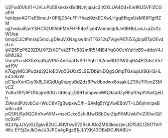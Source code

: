 U2FsdGVkX1+UVLuPb5BkektxkB/tINvnjppJc2itOXLUA40d+Ew1KU5VFiZCGoFH
hzkIqsnAGTIs55imuJ+0P6jD54uFFr7hazi9zkECKwLHgq6fhgeUaM69f1glIfZM
ujj7vobuiFpvYSHC52UFAbFMVFHFF4e7Ize4Wommjp6Jv0BHbLaoJ+aZoi1zWUoa
bmqiCJCtPm/ap5moLgDIeuVXNagsw4mTT6212q7VqjvP87IZiZgbipBTpOEvdd+n
aVl25PzP629ZDUXPZrXDTokZFTd682mfR5NNE4YqG0CchYzHcB9+ddqV4J6IMU93
UuryR+rsBXtbXqdNpVPhkAVr5/aUvS07Pq0TR2mx6UGfWXnjRA4Pl2dsLV57wH9V
k76gyMO3Pudad2jQ1oE0Vp5GUOz5L9E/Db9NDQgSOmpTGalupUI8GHSHLkiCc8xW
pC1axXoriGty9k8LGiGjdUg0epguBdZdz6PwUbodwx8oaakiLZ3Ke7I0vo2SMvCZ
Yu8u7BYj9FOfbojrnB0U+t49cqIjjD59ToIbpwmWDjRau0ZyRFpf0kpYtAwCjeUh
ZiAnndPJcvbCuHWuC8V7gBwpxwD/h+SAMg5tYgVIwEBoVT+LQ6jmmipeBwiIn+d9
pG5RUSy8QGXn1rwWM+mseCJxqSzhJUwOSbDurZtpFKMUwbTvlZXlheiQ/Inc9xPF
82JYgJJVyXUZgsvB2UCJ8IVfxwE22Rs9JGo2MS3keuzjwLtDf53C/Z6t71Vrf4Kz
EY5jZeJkOwJt/3JPCa4gRgzB1jJLYXK43OBsDOJNABU=
